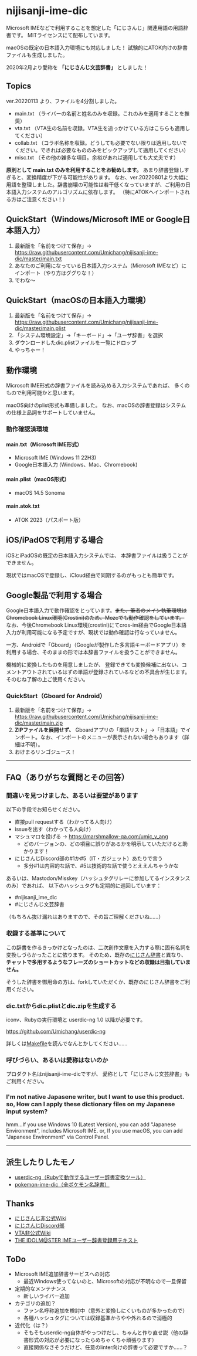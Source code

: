 # nijisanji-ime-dic

Microsoft IMEなどで利用することを想定した「にじさんじ」関連用語の用語辞書です。
MITライセンスにて配布しています。

macOSの既定の日本語入力環境にも対応しました！
試験的にATOK向けの辞書ファイルも生成しました。

2020年2月より愛称を **「にじさんじ文芸辞書」** としました！

## Topics

ver.20220113 より、ファイルを4分割しました。

- main.txt （ライバーの名前と姓名のみを収録。これのみを適用することを推奨）
- vta.txt （VTA生の名前を収録。VTA生を追っかけている方はこちらも適用してください）
- collab.txt （コラボ名称を収録。どうしても必要でない限りは適用しないでください。できれば必要なもののみをピックアップして適用してください）
- misc.txt （その他の雑多な項目。余裕があれば適用しても大丈夫です）

**原則として main.txt のみを利用することをお勧めします。**
あまり辞書登録しすぎると、変換精度が下がる可能性があります。
なお、ver.20220801より大幅に用語を整理しました。辞書崩壊の可能性は若干低くなっていますが、ご利用の日本語入力システムのアルゴリズムに依存します。
（特にATOKへインポートされる方はご注意ください！）

## QuickStart（Windows/Microsoft IME or Google日本語入力）

1. 最新版を「名前をつけて保存」→ <https://raw.githubusercontent.com/Umichang/nijisanji-ime-dic/master/main.txt>
1. あなたのご利用になっている日本語入力システム（Microsoft IMEなど）にインポート（やり方はググりな！）
1. でわな〜

## QuickStart（macOSの日本語入力環境）

1. 最新版を「名前をつけて保存」→ <https://raw.githubusercontent.com/Umichang/nijisanji-ime-dic/master/main.plist>
1. 「システム環境設定」→「キーボード」→「ユーザ辞書」を選択
1. ダウンロードしたdic.plistファイルを一覧にドロップ
1. やっちゃー！

## 動作環境

Microsoft IME形式の辞書ファイルを読み込める入力システムであれば、
多くのもので利用可能かと思います。

macOS向けのplist形式も準備しました。
なお、macOSの辞書登録はシステムの仕様上品詞をサポートしていません。

### 動作確認済環境

#### main.txt（Microsoft IME形式）

- Microsoft IME (Windows 11 22H3)
- Google日本語入力 (Windows、Mac、Chromebook)

#### main.plist（macOS形式）

- macOS 14.5 Sonoma

#### main.atok.txt

- ATOK 2023（パスポート版）

## iOS/iPadOSで利用する場合

iOSとiPadOSの既定の日本語入力システムでは、
本辞書ファイルは扱うことができません。

現状ではmacOSで登録し、iCloud経由で同期するのがもっとも簡単です。

## Google製品で利用する場合

Google日本語入力で動作確認をとっています。~~また、筆者のメイン執筆環境はChromebook Linux環境(Crostini)のため、Mozcでも動作確認をしています。~~
なお、今後Chromebook Linux環境(crostini)にてcros-im経由でGoogle日本語入力が利用可能になる予定ですが、現状では動作確認は行なっていません。

一方、Androidで「Gboard」（Googleが製作した多言語キーボードアプリ）を利用する場合、そのままの形では本辞書ファイルを扱うことができません。

機械的に変換したものを用意しましたが、
登録できても変換候補に出ない、コメントアウトされているはずの単語が登録されているなどの不具合が生じます。
そのむね了解の上ご使用ください。

### QuickStart（Gboard for Android）

1. 最新版を「名前をつけて保存」→ <https://raw.githubusercontent.com/Umichang/nijisanji-ime-dic/master/main.zip>
1. **ZIPファイルを展開せず、** Gboardアプリの「単語リスト」→「日本語」でインポート。なお、インポートのメニューが表示されない場合もあります（詳細は不明）。
1. おけまるリンゴジュース！

----

## FAQ（ありがちな質問とその回答）

### 間違いを見つけました、あるいは要望があります

以下の手段でお知らせください。

- 直接pull requestする（わかってる人向け）
- issueを出す（わかってる人向け）
- マシュマロを投げる → <https://marshmallow-qa.com/umic_y_ang>
  - どのバージョンの、どの項目に誤りがあるかを明示していただけると助かります！
- にじさんじDiscord部の#1か#5（IT・ガジェット）あたりで言う
  - 多分#1は内容的な話で、#5は技術的な話で使うとええんちゃうかな

あるいは、Mastodon/Misskey（ハッシュタグリレーに参加してるインスタンスのみ）であれば、
以下のハッシュタグも定期的に巡回しています：

- #nijisanji_ime_dic
- #にじさんじ文芸辞書

（もちろん抜け漏れはありますので、その旨ご理解くださいね……）

### 収録する基準について

この辞書を作るきっかけとなったのは、二次創作文章を入力する際に固有名詞を変換しづらかったことに依ります。
そのため、既存の[にじさん辞書](https://docs.google.com/spreadsheets/d/11R3Ke1DbFCt7yAbAlukpSiQfDTC1KOiE53IezB4Iu1s/edit#gid=136950780)と異なり、
**チャットで多用するようなフレーズのショートカットなどの収録は目指していません。**

そうした辞書を御用命の方は、forkしていただくか、既存のにじさん辞書をご利用ください。

### dic.txtからdic.plistとdic.zipを生成する

iconv、Rubyの実行環境と userdic-ng 1.0 以降が必要です。

<https://github.com/Umichang/userdic-ng>

詳しくは[Makefile](Makefile)を読んでなんとかしてください……

### 呼びづらい、あるいは愛称はないのか

プロダクト名はnijisanji-ime-dicですが、
愛称として「にじさんじ文芸辞書」もご利用ください。

### I'm not native Japasene writer, but I want to use this product. so, How can I apply these dictionary files on my Japanese input system?

hmm...If you use Windows 10 (Latest Version), you can add "Japanese Environment", includes Microsoft IME.
or, If you use macOS, you can add "Japanese Environment" via Control Panel.

----

## 派生したりしたモノ

- [userdic-ng（Rubyで動作するユーザー辞書変換ツール）](https://github.com/Umichang/userdic-ng)
- [pokemon-ime-dic（全ポケモン名辞書）](https://github.com/Umichang/pokemon-ime-dic)

## Thanks

- [にじさんじ非公式Wiki](https://wikiwiki.jp/nijisanji/)
- [にじさんじDiscord部](https://twitter.com/njsnj_discord/)
- [VTA非公式Wiki](https://vta.swiki.jp/)
- [THE IDOLM@STER IMEユーザー辞書登録用テキスト](https://ime.imas-db.jp/)

## ToDo

- Microsoft IME追加辞書サービスへの対応
  - 最近Windows使ってないのと、Microsoftの対応が不明なので一旦保留
- 定期的なメンテナンス
  - 新しいライバー追加
- カテゴリの追加？
  - ファン名呼称追加を検討中（意外と変換しにくいものが多かったので）
  - 各種ハッシュタグについては収録基準からやや外れるので消極的
- 近代化（は？）
  - そもそもuserdic-ng自体がやっつけだし、ちゃんと作り直せ説（他の辞書形式の対応が必要になったらめちゃくちゃ頑張ります）
  - 直接関係なさそうだけど、任意のlinter向けの辞書って必要ですか……？
